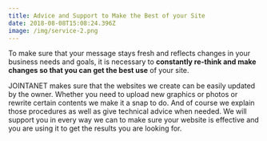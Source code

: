 ```yaml
---
title: Advice and Support to Make the Best of your Site
date: 2018-08-08T15:08:24.396Z
image: /img/service-2.png
---
```

To make sure that your message stays fresh and reflects changes in your business needs and goals, it is necessary to **constantly re-think and make changes so that you can get the best use** of your site.

JOINTANET makes sure that the websites we create can be easily updated by the owner. Whether you need to upload new graphics or photos or rewrite certain contents we make it a snap to do. And of course we explain those procedures as well as give technical advice when needed. We will support you in every way we can to make sure your website is effective and you are using it to get the results you are looking for.
